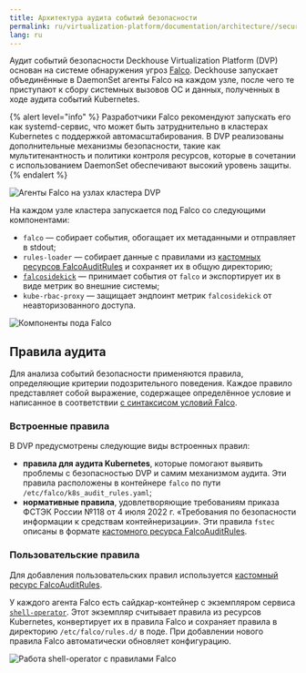 ```yaml
---
title: Архитектура аудита событий безопасности
permalink: ru/virtualization-platform/documentation/architecture//security/runtime-audit.html
lang: ru
---
```


Аудит событий безопасности Deckhouse Virtualization Platform (DVP) основан на системе обнаружения угроз [Falco](https://falco.org/).
Deckhouse запускает объединённые в DaemonSet агенты Falco на каждом узле,
после чего те приступают к сбору системных вызовов ОС и данных, полученных в ходе аудита событий Kubernetes.

{% alert level="info" %}
Разработчики Falco рекомендуют запускать его как systemd-сервис,
что может быть затруднительно в кластерах Kubernetes с поддержкой автомасштабирования.
В DVP реализованы дополнительные механизмы безопасности, такие как мультитенантность и политики контроля ресурсов,
которые в сочетании с использованием DaemonSet обеспечивают высокий уровень защиты.
{% endalert %}

![Агенты Falco на узлах кластера DVP](/images/runtime-audit-engine/falco_daemonset.svg)
<!--- Source: https://docs.google.com/drawings/d/1NZ91z8NXNiuS50ybcMoMsZI3SbQASZXJGLANdaNNm_U --->

На каждом узле кластера запускается под Falco со следующими компонентами:

- `falco` — собирает события, обогащает их метаданными и отправляет в stdout;
- `rules-loader` — собирает данные с правилами из [кастомных ресурсов FalcoAuditRules](/modules/runtime-audit-engine/cr.html#falcoauditrules)
  и сохраняет их в общую директорию;
- [`falcosidekick`](https://github.com/falcosecurity/falcosidekick) — принимает события от `falco`
  и экспортирует их в виде метрик во внешние системы;
- `kube-rbac-proxy` — защищает эндпоинт метрик `falcosidekick` от неавторизованного доступа.

![Компоненты пода Falco](/images/runtime-audit-engine/falco_pod.svg)
<!--- Source: https://docs.google.com/drawings/d/1rxSuJFs0tumfZ56WbAJ36crtPoy_NiPBHE6Hq5lejuI --->

## Правила аудита

Для анализа событий безопасности применяются правила, определяющие критерии подозрительного поведения.
Каждое правило представляет собой выражение, содержащее определённое условие
и написанное в соответствии [с синтаксисом условий Falco](https://falco.org/docs/concepts/rules/conditions/).

### Встроенные правила

В DVP предусмотрены следующие виды встроенных правил:

- **правила для аудита Kubernetes**, которые помогают выявить проблемы с безопасностью DVP и самим механизмом аудита.
  Эти правила расположены в контейнере `falco` по пути `/etc/falco/k8s_audit_rules.yaml`;
- **нормативные правила**, удовлетворяющие требованиям приказа ФСТЭК России №118 от 4 июля 2022 г.
  «Требования по безопасности информации к средствам контейнеризации».
  Эти правила `fstec` описаны в формате [кастомного ресурса FalcoAuditRules](/modules/runtime-audit-engine/cr.html#falcoauditrules).

### Пользовательские правила

Для добавления пользовательских правил используется [кастомный ресурс FalcoAuditRules](/modules/runtime-audit-engine/cr.html#falcoauditrules).

У каждого агента Falco есть сайдкар-контейнер с экземпляром сервиса [`shell-operator`](https://github.com/flant/shell-operator).
Этот экземпляр считывает правила из ресурсов Kubernetes, конвертирует их в правила Falco
и сохраняет правила в директорию `/etc/falco/rules.d/` в поде.
При добавлении нового правила Falco автоматически обновляет конфигурацию.

![Работа shell-operator с правилами Falco](/images/runtime-audit-engine/falco_shop.svg)
<!--- Source: https://docs.google.com/drawings/d/13MFYtiwH4Y66SfEPZIcS7S2wAY6vnKcoaztxsmX1hug --->
